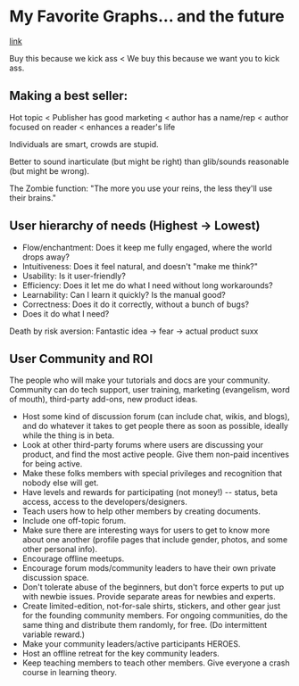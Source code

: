 # My Favorite Graphs... and the future
[link](http://headrush.typepad.com/creating_passionate_users/)

Buy this because we kick ass < We buy this because we want you to kick ass.

## Making a best seller:

Hot topic < Publisher has good marketing < author has a name/rep < author focused on reader < enhances a reader's life

Individuals are smart, crowds are stupid.

Better to sound inarticulate (but might be right) than glib/sounds reasonable (but might be wrong).

The Zombie function: "The more you use your reins, the less they'll use their brains."

## User hierarchy of needs (Highest -> Lowest)

- Flow/enchantment: Does it keep me fully engaged, where the world drops away?
- Intuitiveness: Does it feel natural, and doesn't "make me think?"
- Usability: Is it user-friendly?
- Efficiency: Does it let me do what I need without long workarounds?
- Learnability: Can I learn it quickly? Is the manual good?
- Correctness: Does it do it correctly, without a bunch of bugs?
- Does it do what I need?

Death by risk aversion: Fantastic idea -> fear -> actual product suxx

## User Community and ROI

The people who will make your tutorials and docs are your community. Community can do tech support, user training, marketing (evangelism, word of mouth), third-party add-ons, new product ideas.

- Host some kind of discussion forum (can include chat, wikis, and blogs), and do whatever it takes to get people there as soon as possible, ideally while the thing is in beta.
- Look at other third-party forums where users are discussing your product, and find the most active people. Give them non-paid incentives for being active.
- Make these folks members with special privileges and recognition that nobody else will get.
- Have levels and rewards for participating (not money!) -- status, beta access, access to the developers/designers.
- Teach users how to help other members by creating documents.
- Include one off-topic forum.
- Make sure there are interesting ways for users to get to know more about one another (profile pages that include gender, photos, and some other personal info).
- Encourage offline meetups.
- Encourage forum mods/community leaders to have their own private discussion space.
- Don't tolerate abuse of the beginners, but don't force experts to put up with newbie issues. Provide separate areas for newbies and experts.
- Create limited-edition, not-for-sale shirts, stickers, and other gear just for the founding community members. For ongoing communities, do the same thing and distribute them randomly, for free. (Do intermittent variable reward.)
- Make your community leaders/active participants HEROES.
-  Host an offline retreat for the key community leaders.
- Keep teaching members to teach other members. Give everyone a crash course in learning theory.


